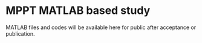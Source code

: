 # MPPT MATLAB based study
MATLAB files and codes will be available here for public after acceptance or publication. 
